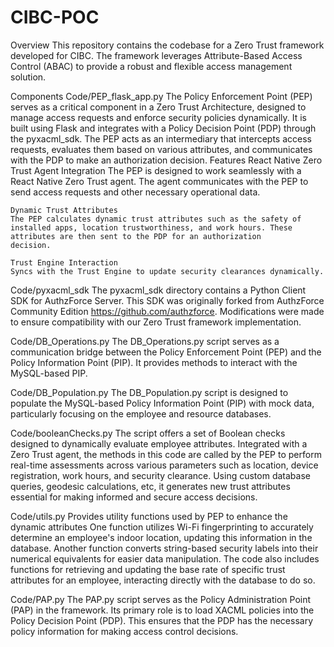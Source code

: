 # CIBC-POC
Overview
This repository contains the codebase for a Zero Trust framework developed for CIBC. The framework leverages Attribute-Based Access Control (ABAC) to provide a robust and flexible access management solution.


Components
Code/PEP_flask_app.py
The Policy Enforcement Point (PEP) serves as a critical component in a Zero Trust Architecture, designed to manage access requests and enforce security policies dynamically. It is built using Flask and integrates with a Policy Decision Point (PDP) through the pyxacml_sdk. The PEP acts as an intermediary that intercepts access requests, evaluates them based on various attributes, and communicates with the PDP to make an authorization decision.
    Features
    React Native Zero Trust Agent Integration
    The PEP is designed to work seamlessly with a React Native Zero Trust agent. The agent communicates with the PEP to send access requests and other necessary operational data.
    
    Dynamic Trust Attributes
    The PEP calculates dynamic trust attributes such as the safety of installed apps, location trustworthiness, and work hours. These attributes are then sent to the PDP for an authorization   
    decision.

    Trust Engine Interaction
    Syncs with the Trust Engine to update security clearances dynamically.

Code/pyxacml_sdk
The pyxacml_sdk directory contains a Python Client SDK for AuthzForce Server. This SDK was originally forked from AuthzForce Community Edition https://github.com/authzforce. Modifications were made to ensure compatibility with our Zero Trust framework implementation.

Code/DB_Operations.py
The DB_Operations.py script serves as a communication bridge between the Policy Enforcement Point (PEP) and the Policy Information Point (PIP). It provides methods to interact with the MySQL-based PIP.

Code/DB_Population.py
The DB_Population.py script is designed to populate the MySQL-based Policy Information Point (PIP) with mock data, particularly focusing on the employee and resource databases.

Code/booleanChecks.py
The script offers a set of Boolean checks designed to dynamically evaluate employee attributes. Integrated with a Zero Trust agent, the methods in this code are called by the PEP to perform real-time assessments across various parameters such as location, device registration, work hours, and security clearance. Using custom database queries, geodesic calculations, etc, it generates new trust attributes essential for making informed and secure access decisions.

Code/utils.py
Provides utility functions used by PEP to enhance the dynamic attributes  One function utilizes Wi-Fi fingerprinting to accurately determine an employee's indoor location, updating this information in the database. Another function converts string-based security labels into their numerical equivalents for easier data manipulation. The code also includes functions for retrieving and updating the base rate of specific trust attributes for an employee, interacting directly with the database to do so.

Code/PAP.py
The PAP.py script serves as the Policy Administration Point (PAP) in the framework. Its primary role is to load XACML policies into the Policy Decision Point (PDP). This ensures that the PDP has the necessary policy information for making access control decisions.



